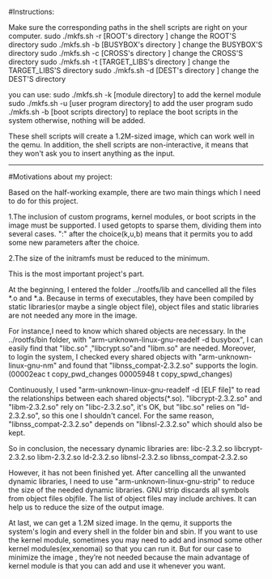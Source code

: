 #Instructions:


Make sure the corresponding paths in the shell scripts are right on your computer. 
sudo ./mkfs.sh -r [ROOT's directory ]  change the ROOT'S directory
sudo ./mkfs.sh -b [BUSYBOX's directory ]  change the BUSYBOX'S directory
sudo ./mkfs.sh -c [CROSS's directory ]  change the CROSS'S directory
sudo ./mkfs.sh -t [TARGET_LIBS's directory ]  change the TARGET_LIBS'S directory
sudo ./mkfs.sh -d [DEST's directory ]  change the DEST'S directory



you can use:
sudo ./mkfs.sh -k [module directory] to add the kernel module
sudo ./mkfs.sh -u [user program directory] to add the user program
sudo ./mkfs.sh -b [boot scripts directory] to replace the boot scripts in the system
otherwise, nothing will be added.

These shell scripts will create a 1.2M-sized image, which can work well in the qemu. In addition, the shell scripts are non-interactive, it means that they    won't ask you to insert anything as the input.

---

#Motivations about my project:

Based on the half-working example, there are two main things which I need to do  for 
this project.

1.The inclusion of custom programs, kernel modules, or boot scripts in the image must be supported.
I used getopts to sparse them, dividing them into several cases. ":" after the choice(k,u,b) means that it permits you to add some new parameters after the choice.

2.The size of the initramfs must be reduced to the minimum.  

This is the most important project's part.

At the beginning, I entered the folder ../rootfs/lib and cancelled all the files
*.o and *.a. Because in terms of executables, they have been compiled by static libraries(or maybe a single object file), object files and static libraries are not needed any more in the image.

For instance,I need to know which shared objects are necessary. In the ../rootfs/bin folder, with "arm-unknown-linux-gnu-readelf -d busybox", I can easily find that "libc.so" ,"libcrypt.so"and "libm.so" are needed. Moreover, to login the system, I checked every shared objects with "arm-unknown-linux-gnu-nm" and found that "libnss_compat-2.3.2.so" supports the login.(00002eac t copy_pwd_changes
00005948 t copy_spwd_changes)

Continuously, I used "arm-unknown-linux-gnu-readelf -d [ELF file]" to read the relationships between each shared objects(*.so). "libcrypt-2.3.2.so" and "libm-2.3.2.so" rely on "libc-2.3.2.so", it's OK, but "libc.so" relies on "ld-2.3.2.so", so this one I shouldn't cancel. For the same reason, "libnss_compat-2.3.2.so" depends on "libnsl-2.3.2.so" which should also  be kept.

So in conclusion, the necessary dynamic libraries are:
libc-2.3.2.so
libcrypt-2.3.2.so
libm-2.3.2.so
ld-2.3.2.so
libnsl-2.3.2.so
libnss_compat-2.3.2.so

However, it has not been finished yet. After cancelling all the unwanted dynamic libraries, I need to use "arm-unknown-linux-gnu-strip" to reduce the size of the needed dynamic libraries. GNU strip discards all symbols from object files objfile. The list of object files may include archives. It can help us to reduce the size of the output image.

At last, we can get a 1.2M sized image. In the qemu, it supports the system's login and every shell in the folder bin and sbin. If you want to use the kernel module, sometimes you may need to add and insmod some other kernel modules(ex,xenomai) so that you can run it. But for our case to minimize the image , they’re not needed because the main advantage of kernel module is that you can add and use it whenever you want.

